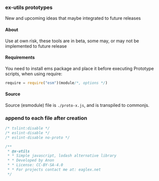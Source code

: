 ### ex-utils prototypes
New and upcoming ideas that maybe integrated to future releases

#### About
Use at own risk, these tools are in beta, some may, or may not be implemented to future release

#### Requirements
You need to install ems package and place it before executing Prototype scripts, when using require:
```js
require = require("esm")(module/*, options */)

```

#### Source
Source (esmodule) file is `./proto-x.js`, and is transpiled to commonjs. 

### append to each file after creation
```js
/* tslint:disable */
/* eslint-disable */
/* eslint-disable no-proto */

/**
 * @x-utils
 * * Simple javascript, lodash alternative library
 * * Developed by Anon
 * * License: CC-BY-SA-4.0
 * * For projects contact me at: eaglex.net
 */
```